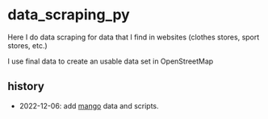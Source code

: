 # data_scraping_py

Here I do data scraping for data that I find in websites (clothes stores, sport stores, etc.)

I use final data to create an usable data set in OpenStreetMap

## history

* 2022-12-06: add [mango](mango/README.md) data and scripts.
